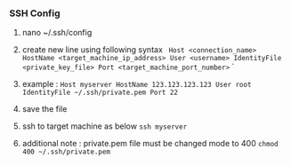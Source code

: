 ### SSH Config
1. nano ~/.ssh/config

2. create new line using following syntax
`
		Host <connection_name>
		HostName <target_machine_ip_address>
		User <username>
		IdentityFile <private_key_file>
		Port <target_machine_port_number>`
`

3. example :
`
		Host myserver
		HostName 123.123.123.123
		User root
		IdentityFile ~/.ssh/private.pem
		Port 22
`

4. save the file

5. ssh to target machine as below
`
ssh myserver
`

6. additional note :
private.pem file must be changed mode to 400
`
chmod 400 ~/.ssh/private.pem
`
